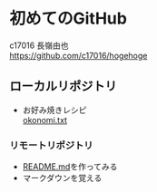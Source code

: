 # 初めてのGitHub  
  
c17016 長嶺由也  
<https://github.com/c17016/hogehoge>  
  

## ローカルリポジトリ  
  
* お好み焼きレシピ  
[okonomi.txt](okonomi.txt)  
  

### リモートリポジトリ  
  
* [README.md](README.md)を作ってみる  
* マークダウンを覚える  
